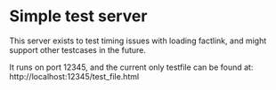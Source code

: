 # Simple test server

This server exists to test timing issues with loading factlink, and might support other testcases in the future.

It runs on port 12345, and the current only testfile can be found at: http://localhost:12345/test_file.html
